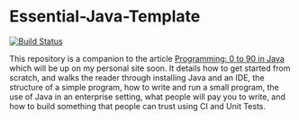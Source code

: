 # Essential-Java-Template

[![Build Status](https://travis-ci.org/RyanFleck/Essential-Java-Template.svg?branch=master)](https://travis-ci.org/RyanFleck/Essential-Java-Template)

This repository is a companion to the article [Programming: 0 to 90 in Java](https://ryanfleck.github.io) which will be up on my personal site soon. It details how to get started from scratch, and walks the reader through installing Java and an IDE, the structure of a simple program, how to write and run a small program, the use of Java in an enterprise setting, what people will pay you to write, and how to build something that people can trust using CI and Unit Tests.
